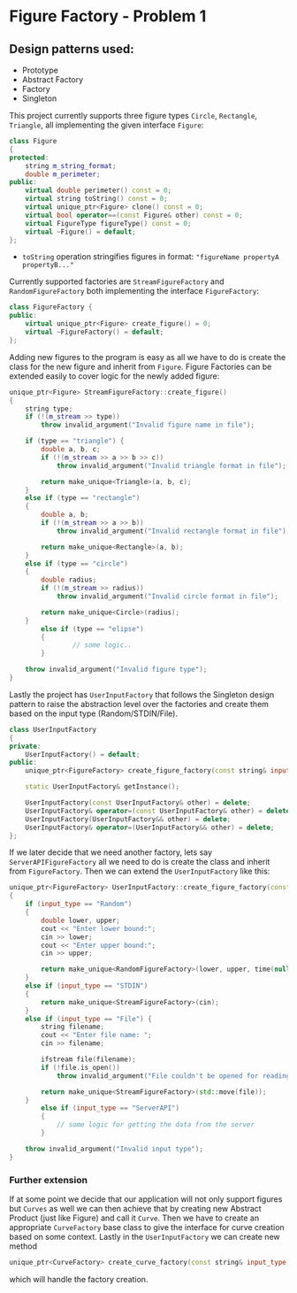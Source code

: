 # Figure Factory - Problem 1

## Design patterns used:

- Prototype
- Abstract Factory
- Factory
- Singleton

This project currently supports three figure types `Circle`, `Rectangle`, `Triangle`, all implementing the given interface `Figure`:

```C++
class Figure
{
protected:
	string m_string_format;
	double m_perimeter;
public:
	virtual double perimeter() const = 0;
	virtual string toString() const = 0;
	virtual unique_ptr<Figure> clone() const = 0;
	virtual bool operator==(const Figure& other) const = 0;
	virtual FigureType figureType() const = 0;
	virtual ~Figure() = default;
};
```

- `toString` operation stringifies figures in format: `"figureName propertyA propertyB..."`

Currently supported factories are `StreamFigureFactory` and `RandomFigureFactory` both implementing the interface `FigureFactory`:

```C++
class FigureFactory {
public:
	virtual unique_ptr<Figure> create_figure() = 0;
	virtual ~FigureFactory() = default;
};
```

Adding new figures to the program is easy as all we have to do is create the class for the new figure and inherit from `Figure`. Figure Factories can be extended easily to cover logic for the newly added figure:

```C++
unique_ptr<Figure> StreamFigureFactory::create_figure()
{
	string type;
	if (!(m_stream >> type))
		throw invalid_argument("Invalid figure name in file");

	if (type == "triangle") {
		double a, b, c;
		if (!(m_stream >> a >> b >> c))
			throw invalid_argument("Invalid triangle format in file");

		return make_unique<Triangle>(a, b, c);
	}
	else if (type == "rectangle")
	{
		double a, b;
		if (!(m_stream >> a >> b))
			throw invalid_argument("Invalid rectangle format in file");

		return make_unique<Rectangle>(a, b);
	}
	else if (type == "circle")
	{
		double radius;
		if (!(m_stream >> radius))
			throw invalid_argument("Invalid circle format in file");

		return make_unique<Circle>(radius);
	}
        else if (type == "elipse")
        {
                // some logic..
        }

	throw invalid_argument("Invalid figure type");
}
```

Lastly the project has `UserInputFactory` that follows the Singleton design pattern to raise the abstraction level over the factories and create them based on the input type (Random/STDIN/File).

```C++
class UserInputFactory
{
private:
	UserInputFactory() = default;
public:
	unique_ptr<FigureFactory> create_figure_factory(const string& input_type) const;

	static UserInputFactory& getInstance();

	UserInputFactory(const UserInputFactory& other) = delete;
	UserInputFactory& operator=(const UserInputFactory& other) = delete;
	UserInputFactory(UserInputFactory&& other) = delete;
	UserInputFactory& operator=(UserInputFactory&& other) = delete;
};
```

If we later decide that we need another factory, lets say `ServerAPIFigureFactory` all we need to do is create the class and inherit from `FigureFactory`. Then we can extend the `UserInputFactory` like this:

```C++
unique_ptr<FigureFactory> UserInputFactory::create_figure_factory(const string& input_type) const // File/STDIN/Random
{
	if (input_type == "Random")
	{
		double lower, upper;
		cout << "Enter lower bound:";
		cin >> lower;
		cout << "Enter upper bound:";
		cin >> upper;

		return make_unique<RandomFigureFactory>(lower, upper, time(nullptr));
	}
	else if (input_type == "STDIN")
	{
		return make_unique<StreamFigureFactory>(cin);
	}
	else if (input_type == "File") {
		string filename;
		cout << "Enter file name: ";
		cin >> filename;

		ifstream file(filename);
		if (!file.is_open())
			throw invalid_argument("File couldn't be opened for reading");

		return make_unique<StreamFigureFactory>(std::move(file));
	}
        else if (input_type == "ServerAPI")
        {
            // some logic for getting the data from the server
        }

	throw invalid_argument("Invalid input type");
}
```

### Further extension

If at some point we decide that our application will not only support figures but `Curves` as well we can then achieve that by creating new Abstract Product (just like Figure) and call it `Curve`. Then we have to create an appropriate `CurveFactory` base class to give the interface for curve creation based on some context. Lastly in the `UserInputFactory` we can create new method

```C++
unique_ptr<CurveFactory> create_curve_factory(const string& input_type) const;
```

which will handle the factory creation.
